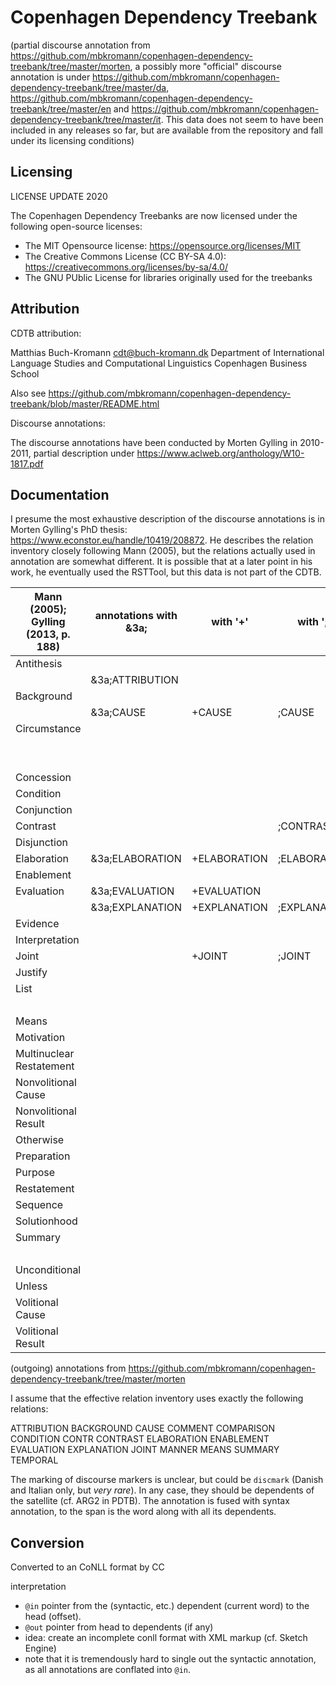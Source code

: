 
# Copenhagen Dependency Treebank

(partial discourse annotation from https://github.com/mbkromann/copenhagen-dependency-treebank/tree/master/morten, a possibly more "official" discourse annotation is under https://github.com/mbkromann/copenhagen-dependency-treebank/tree/master/da, https://github.com/mbkromann/copenhagen-dependency-treebank/tree/master/en and https://github.com/mbkromann/copenhagen-dependency-treebank/tree/master/it. This data does not seem to have been included in any releases so far, but are available from the repository and fall under its licensing conditions)

## Licensing

LICENSE UPDATE 2020

The Copenhagen Dependency Treebanks are now licensed under the following open-source licenses:

* The MIT Opensource license: https://opensource.org/licenses/MIT
* The Creative Commons License (CC BY-SA 4.0): https://creativecommons.org/licenses/by-sa/4.0/
* The GNU PUblic License for libraries originally used for the treebanks

## Attribution

CDTB attribution:

Matthias Buch-Kromann <cdt@buch-kromann.dk>
Department of International Language Studies and Computational Linguistics
Copenhagen Business School

Also see https://github.com/mbkromann/copenhagen-dependency-treebank/blob/master/README.html

Discourse annotations:

The discourse annotations have been conducted by ‪Morten Gylling in 2010-2011, partial description under https://www.aclweb.org/anthology/W10-1817.pdf

## Documentation

I presume the most exhaustive description of the discourse annotations is in Morten Gylling's PhD thesis: https://www.econstor.eu/handle/10419/208872. He describes the relation inventory closely following Mann (2005), but the relations actually used in annotation are somewhat different. It is possible that at a later point in his work, he eventually used the RSTTool, but this data is not part of the CDTB.

|	Mann (2005); Gylling (2013, p. 188)	|	annotations with &3a;	|	with '+'	|	with ';'	|	"regular"	|	other variants	|
|	---	|	---	|	---	|	---	|	---	|	---	|
|	Antithesis	|		|		|		|		|		|
|		|	&3a;ATTRIBUTION	|		|		|	ATTRIBUTION	|	[ATTRIBUTION]	|
|	Background	|		|		|		|	BACKGROUND	|		|
|		|	&3a;CAUSE	|	+CAUSE	|	;CAUSE	|	CAUSE	|		|
|	Circumstance	|		|		|		|		|		|
|		|		|		|		|	COMMENT	|		|
|		|		|		|		|	COMPARISON	|		|
|	Concession	|		|		|		|		|		|
|	Condition	|		|		|		|	CONDITION	|		|
|	Conjunction	|		|		|		|		|		|
|	Contrast	|		|		|	;CONTRAST	|	CONTRAST	|	CONTR	|
|	Disjunction	|		|		|		|		|		|
|	Elaboration	|	&3a;ELABORATION	|	+ELABORATION	|	;ELABORATION	|	ELABORATION	|		|
|	Enablement	|		|		|		|	ENABLEMENT	|		|
|	Evaluation	|	&3a;EVALUATION	|	+EVALUATION	|		|	EVALUATION	|		|
|		|	&3a;EXPLANATION	|	+EXPLANATION	|	;EXPLANATION	|	EXPLANATION	|		|
|	Evidence	|		|		|		|		|		|
|	Interpretation	|		|		|		|		|		|
|	Joint	|		|	+JOINT	|	;JOINT	|	JOINT	|		|
|	Justify	|		|		|		|		|		|
|	List	|		|		|		|		|		|
|		|		|		|		|	MANNER	|		|
|	Means	|		|		|		|	MEANS	|		|
|	Motivation	|		|		|		|		|		|
|	Multinuclear Restatement	|		|		|		|		|		|
|	Nonvolitional Cause	|		|		|		|		|		|
|	Nonvolitional Result	|		|		|		|		|		|
|	Otherwise	|		|		|		|		|		|
|	Preparation	|		|		|		|		|		|
|	Purpose	|		|		|		|		|		|
|	Restatement	|		|		|		|		|		|
|	Sequence	|		|		|		|		|		|
|	Solutionhood	|		|		|		|		|		|
|	Summary	|		|		|		|	SUMMARY	|		|
|		|		|		|		|	TEMPORAL	|		|
|	Unconditional	|		|		|		|		|		|
|	Unless	|		|		|		|		|		|
|	Volitional Cause	|		|		|		|		|		|
|	Volitional Result	|		|		|		|		|		|
												
(outgoing) annotations from https://github.com/mbkromann/copenhagen-dependency-treebank/tree/master/morten											

I assume that the effective relation inventory uses exactly the following relations:

ATTRIBUTION
BACKGROUND
CAUSE
COMMENT
COMPARISON
CONDITION
CONTR
CONTRAST
ELABORATION
ENABLEMENT
EVALUATION
EXPLANATION
JOINT
MANNER
MEANS
SUMMARY
TEMPORAL

The marking of discourse markers is unclear, but could be `discmark` (Danish and Italian only, but *very rare*). In any case, they should be dependents of the satellite (cf. ARG2 in PDTB). The annotation is fused with syntax annotation, to the span is the word along with all its dependents.

## Conversion

Converted to an CoNLL format by CC

interpretation

- `@in` pointer from the (syntactic, etc.) dependent (current word) to the head (offset).
- `@out` pointer from head to dependents (if any)
- idea: create an incomplete conll format with XML markup (cf. Sketch Engine)
- note that it is tremendously hard to single out the syntactic annotation, as all annotations are conflated into `@in`. 


